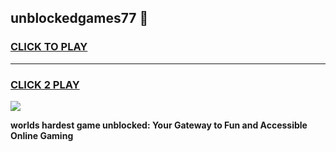 
## unblockedgames77 👋
<h3>
<a href="https://premium.freeplayer.one?title=unblockedgames77&ref=14F">CLICK TO PLAY</a></h3>
<hr>

<h3>
<a href="https://premium.freeplayer.one?title=unblockedgames77&ref=14F">CLICK 2 PLAY</a>
  
</h3>

<a href="https://premium.freeplayer.one?title=unblockedgames77&ref=12F/"><img src="https://clearcache.store/games.png"></a>


**worlds hardest game unblocked: Your Gateway to Fun and Accessible Online Gaming**
